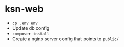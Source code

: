 # ksn-web

- `cp .env env`
- Update db config
- `composer install`
- Create a nginx server config that points to `public/`
